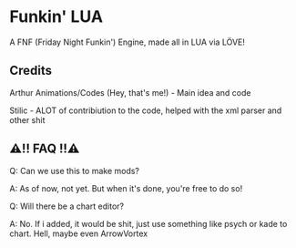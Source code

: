 # Funkin' LUA

A FNF (Friday Night Funkin') Engine, made all in LUA via LÖVE!

## Credits

Arthur Animations/Codes (Hey, that's me!) - Main idea and code

Stilic - ALOT of contribiution to the code, helped with the xml parser and other shit

## ⚠️!! FAQ !!⚠️
Q: Can we use this to make mods?

A: As of now, not yet. But when it's done, you're free to do so!

Q: Will there be a chart editor?

A: No. If i added, it would be shit, just use something like psych or kade to chart.
Hell, maybe even ArrowVortex
